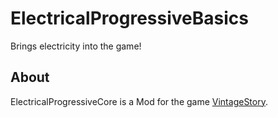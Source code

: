 # ElectricalProgressiveBasics

Brings electricity into the game!

## About

ElectricalProgressiveCore is a Mod for the game [VintageStory](https://www.vintagestory.at/).
